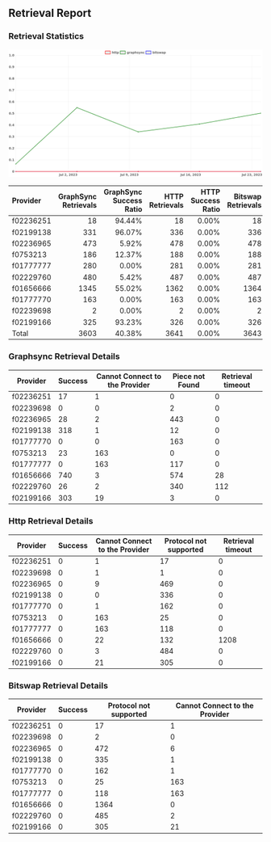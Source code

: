 ## Retrieval Report
### Retrieval Statistics
<img src="https://raw.githubusercontent.com/data-preservation-programs/filplus-checker-assets/main/filecoin-project/filecoin-plus-large-datasets/issues/1051/1690251445232.png"/>

| Provider  | GraphSync Retrievals | GraphSync Success Ratio | HTTP Retrievals | HTTP Success Ratio | Bitswap Retrievals | Bitswap Success Ratio |
| :-------- | -------------------: | ----------------------: | --------------: | -----------------: | -----------------: | --------------------: |
| f02236251 |                   18 |                  94.44% |              18 |              0.00% |                 18 |                 0.00% |
| f02199138 |                  331 |                  96.07% |             336 |              0.00% |                336 |                 0.00% |
| f02236965 |                  473 |                   5.92% |             478 |              0.00% |                478 |                 0.00% |
| f0753213  |                  186 |                  12.37% |             188 |              0.00% |                188 |                 0.00% |
| f01777777 |                  280 |                   0.00% |             281 |              0.00% |                281 |                 0.00% |
| f02229760 |                  480 |                   5.42% |             487 |              0.00% |                487 |                 0.00% |
| f01656666 |                 1345 |                  55.02% |            1362 |              0.00% |               1364 |                 0.00% |
| f01777770 |                  163 |                   0.00% |             163 |              0.00% |                163 |                 0.00% |
| f02239698 |                    2 |                   0.00% |               2 |              0.00% |                  2 |                 0.00% |
| f02199166 |                  325 |                  93.23% |             326 |              0.00% |                326 |                 0.00% |
| Total     |                 3603 |                  40.38% |            3641 |              0.00% |               3643 |                 0.00% |

### Graphsync Retrieval Details
| Provider  | Success | Cannot Connect to the Provider | Piece not Found | Retrieval timeout |
| --------- | ------- | ------------------------------ | --------------- | ----------------- |
| f02236251 | 17      | 1                              | 0               | 0                 |
| f02239698 | 0       | 0                              | 2               | 0                 |
| f02236965 | 28      | 2                              | 443             | 0                 |
| f02199138 | 318     | 1                              | 12              | 0                 |
| f01777770 | 0       | 0                              | 163             | 0                 |
| f0753213  | 23      | 163                            | 0               | 0                 |
| f01777777 | 0       | 163                            | 117             | 0                 |
| f01656666 | 740     | 3                              | 574             | 28                |
| f02229760 | 26      | 2                              | 340             | 112               |
| f02199166 | 303     | 19                             | 3               | 0                 |

### Http Retrieval Details
| Provider  | Success | Cannot Connect to the Provider | Protocol not supported | Retrieval timeout |
| --------- | ------- | ------------------------------ | ---------------------- | ----------------- |
| f02236251 | 0       | 1                              | 17                     | 0                 |
| f02239698 | 0       | 1                              | 1                      | 0                 |
| f02236965 | 0       | 9                              | 469                    | 0                 |
| f02199138 | 0       | 0                              | 336                    | 0                 |
| f01777770 | 0       | 1                              | 162                    | 0                 |
| f0753213  | 0       | 163                            | 25                     | 0                 |
| f01777777 | 0       | 163                            | 118                    | 0                 |
| f01656666 | 0       | 22                             | 132                    | 1208              |
| f02229760 | 0       | 3                              | 484                    | 0                 |
| f02199166 | 0       | 21                             | 305                    | 0                 |

### Bitswap Retrieval Details
| Provider  | Success | Protocol not supported | Cannot Connect to the Provider |
| --------- | ------- | ---------------------- | ------------------------------ |
| f02236251 | 0       | 17                     | 1                              |
| f02239698 | 0       | 2                      | 0                              |
| f02236965 | 0       | 472                    | 6                              |
| f02199138 | 0       | 335                    | 1                              |
| f01777770 | 0       | 162                    | 1                              |
| f0753213  | 0       | 25                     | 163                            |
| f01777777 | 0       | 118                    | 163                            |
| f01656666 | 0       | 1364                   | 0                              |
| f02229760 | 0       | 485                    | 2                              |
| f02199166 | 0       | 305                    | 21                             |
